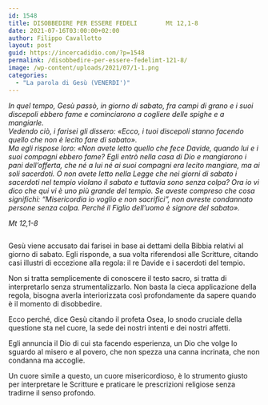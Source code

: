 ```yaml
---
id: 1548
title: DISOBBEDIRE PER ESSERE FEDELI		Mt 12,1-8
date: 2021-07-16T03:00:00+02:00
author: Filippo Cavallotto
layout: post
guid: https://incercadidio.com/?p=1548
permalink: /disobbedire-per-essere-fedelimt-121-8/
image: /wp-content/uploads/2021/07/1-1.png
categories:
  - "La parola di Gesù (VENERDI')"
---
```

_In quel tempo, Gesù passò, in giorno di sabato, fra campi di grano e i suoi discepoli ebbero fame e cominciarono a cogliere delle spighe e a mangiarle.  
Vedendo ciò, i farisei gli dissero: «Ecco, i tuoi discepoli stanno facendo quello che non è lecito fare di sabato».  
Ma egli rispose loro: «Non avete letto quello che fece Davide, quando lui e i suoi compagni ebbero fame? Egli entrò nella casa di Dio e mangiarono i pani dell&#8217;offerta, che né a lui né ai suoi compagni era lecito mangiare, ma ai soli sacerdoti. O non avete letto nella Legge che nei giorni di sabato i sacerdoti nel tempio vìolano il sabato e tuttavia sono senza colpa? Ora io vi dico che qui vi è uno più grande del tempio. Se aveste compreso che cosa significhi: &#8220;Misericordia io voglio e non sacrifici&#8221;, non avreste condannato persone senza colpa. Perché il Figlio dell&#8217;uomo è signore del sabato»._

<p class="has-text-align-right">
  <em>Mt 12,1-8 </em>
</p>

<div class="wp-block-image">
  <figure class="aligncenter size-large"><img src="https://incercadidio.com/wp-content/uploads/2021/07/2-1.png" alt="" class="wp-image-1550" srcset="https://incercadidio.com/wp-content/uploads/2021/07/2-1.png 593w, https://incercadidio.com/wp-content/uploads/2021/07/2-1-222x300.png 222w" sizes="(max-width: 593px) 100vw, 593px" /></figure>
</div>

Gesù viene accusato dai farisei in base ai dettami della Bibbia relativi al giorno di sabato. Egli risponde, a sua volta riferendosi alle Scritture, citando casi illustri di eccezione alla regola: il re Davide e i sacerdoti del tempio. 

Non si tratta semplicemente di conoscere il testo sacro, si tratta di interpretarlo senza strumentalizzarlo. Non basta la cieca applicazione della regola, bisogna averla interiorizzata così profondamente da sapere quando è il momento di disobbedire.

Ecco perché, dice Gesù citando il profeta Osea, lo snodo cruciale della questione sta nel cuore, la sede dei nostri intenti e dei nostri affetti.

Egli annuncia il Dio di cui sta facendo esperienza, un Dio che volge lo sguardo al misero e al povero, che non spezza una canna incrinata, che non condanna ma accoglie.

Un cuore simile a questo, un cuore misericordioso, è lo strumento giusto per interpretare le Scritture e praticare le prescrizioni religiose senza tradirne il senso profondo.